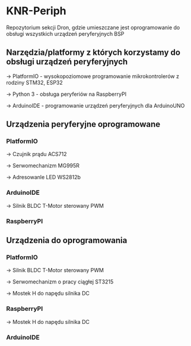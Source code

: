 # KNR-Periph
Repozytorium sekcji Dron, gdzie umieszczane jest oprogramowanie do obsługi wszystkich urządzeń peryferyjnych BSP

## Narzędzia/platformy z których korzystamy do obsługi urządzeń peryferyjnych

-> PlatformIO - wysokopoziomowe programowanie mikrokontrolerów z rodziny STM32, ESP32 

-> Python 3 - obsługa peryferiów na RaspberryPI

-> ArduinoIDE - programowanie urządzeń peryferyjnych dla ArduinoUNO

## Urządzenia peryferyjne oprogramowane

### PlatformIO

-> Czujnik prądu ACS712

-> Serwomechanizm MG995R

-> Adresowanle LED WS2812b

### ArduinoIDE 

-> Silnik BLDC T-Motor sterowany PWM

### RaspberryPI

## Urządzenia do oprogramowania

### PlatformIO

-> Silnik BLDC T-Motor sterowany PWM

-> Serwomechanizm o pracy ciągłej ST3215 

-> Mostek H do napędu silnika DC 

### RaspberryPI

-> Mostek H do napędu silnika DC 

### ArduinoIDE 



